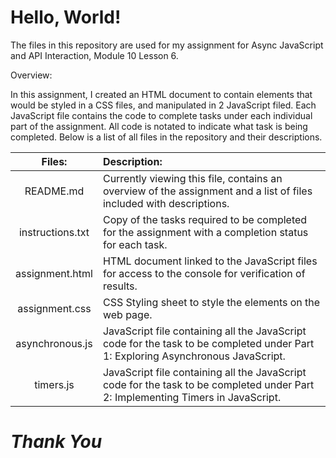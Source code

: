 # **Hello, World!**

The files in this repository are used for my assignment for Async JavaScript and API Interaction, Module 10 Lesson 6.


Overview:

In this assignment, I created an HTML document to contain elements that would be styled in a CSS files, and manipulated in 2 JavaScript 
filed. Each JavaScript file contains the code to complete tasks under each individual part of the assignment. All code is notated to 
indicate what task is being completed. Below is a list of all files in the repository and their descriptions. 


| Files: | Description: |
| :----: |:---  |
| README.md | Currently viewing this file, contains an overview of the assignment and a list of files included with descriptions. |
| instructions.txt | Copy of the tasks required to be completed for the assignment with a completion status for each task. |
| assignment.html | HTML document linked to the JavaScript files for access to the console for verification of results. |
| assignment.css | CSS Styling sheet to style the elements on the web page. |
| asynchronous.js | JavaScript file containing all the JavaScript code for the task to be completed under Part 1: Exploring Asynchronous JavaScript. |
| timers.js | JavaScript file containing all the JavaScript code for the task to be completed under Part 2: Implementing Timers in JavaScript. |

# *Thank You*